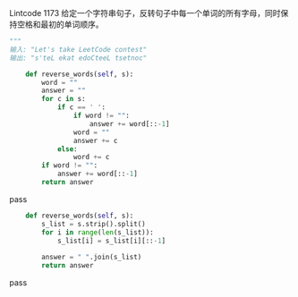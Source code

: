Lintcode 1173
给定一个字符串句子，反转句子中每一个单词的所有字母，同时保持空格和最初的单词顺序。

```python
"""
输入: "Let's take LeetCode contest"
输出: "s'teL ekat edoCteeL tsetnoc"
```


```python
    def reverse_words(self, s):
        word = ""
        answer = ""
        for c in s:
            if c == ' ':
                if word != "":
                    answer += word[::-1]
                word = ""
                answer += c
            else:
                word += c
        if word != "":
            answer += word[::-1]
        return answer
```
pass

```python
    def reverse_words(self, s):
        s_list = s.strip().split()
		for i in range(len(s_list)):
		    s_list[i] = s_list[i][::-1]
		
		answer = " ".join(s_list)
        return answer
```
pass